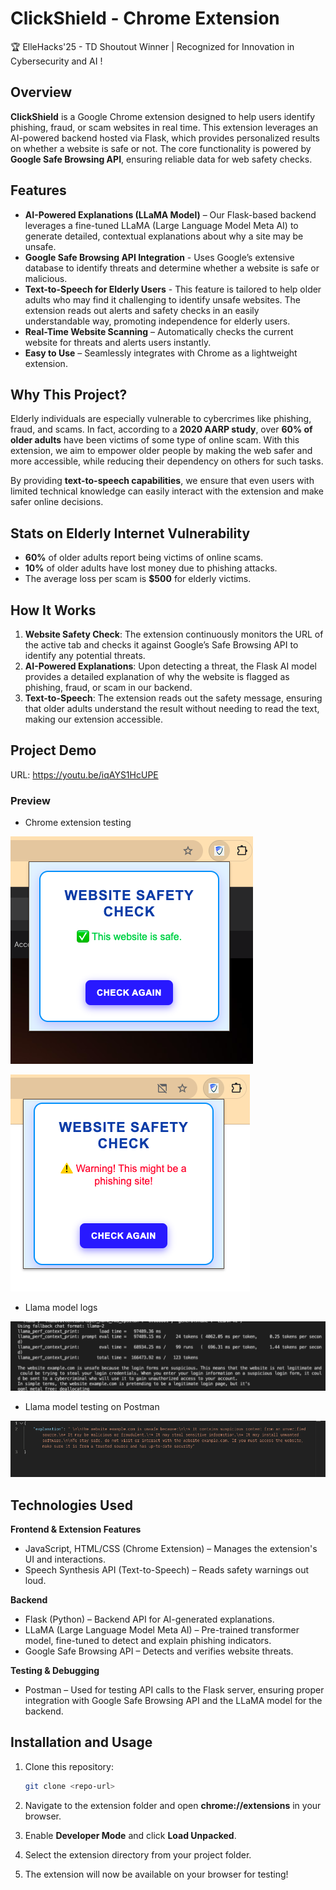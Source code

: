 
# ClickShield - Chrome Extension

🏆 ElleHacks'25 - TD Shoutout Winner | Recognized for Innovation in Cybersecurity and AI !

## Overview

**ClickShield** is a Google Chrome extension designed to help users identify phishing, fraud, or scam websites in real time. This extension leverages an AI-powered backend hosted via Flask, which provides personalized results on whether a website is safe or not. The core functionality is powered by **Google Safe Browsing API**, ensuring reliable data for web safety checks.

## Features

- **AI-Powered Explanations (LLaMA Model)** – Our Flask-based backend leverages a fine-tuned LLaMA (Large Language Model Meta AI) to generate detailed, contextual explanations about why a site may be unsafe.
- **Google Safe Browsing API Integration** - Uses Google’s extensive database to identify threats and determine whether a website is safe or malicious.
- **Text-to-Speech for Elderly Users** - This feature is tailored to help older adults who may find it challenging to identify unsafe websites. The extension reads out alerts and safety checks in an easily understandable way, promoting independence for elderly users.
- **Real-Time Website Scanning** – Automatically checks the current website for threats and alerts users instantly.
- **Easy to Use** – Seamlessly integrates with Chrome as a lightweight extension.

## Why This Project?

Elderly individuals are especially vulnerable to cybercrimes like phishing, fraud, and scams. In fact, according to a **2020 AARP study**, over **60% of older adults** have been victims of some type of online scam. With this extension, we aim to empower older people by making the web safer and more accessible, while reducing their dependency on others for such tasks.

By providing **text-to-speech capabilities**, we ensure that even users with limited technical knowledge can easily interact with the extension and make safer online decisions.

## Stats on Elderly Internet Vulnerability

- **60%** of older adults report being victims of online scams.
- **10%** of older adults have lost money due to phishing attacks.
- The average loss per scam is **$500** for elderly victims.


## How It Works

1. **Website Safety Check**: The extension continuously monitors the URL of the active tab and checks it against Google’s Safe Browsing API to identify any potential threats.
2. **AI-Powered Explanations**: Upon detecting a threat, the Flask AI model provides a detailed explanation of why the website is flagged as phishing, fraud, or scam in our backend.
3. **Text-to-Speech**: The extension reads out the safety message, ensuring that older adults understand the result without needing to read the text, making our extension accessible.

## Project Demo

URL: https://youtu.be/iqAYS1HcUPE

### Preview
- Chrome extension testing
  
![Alt Text](phishing-detector-extension/Safe_popup_test.png)


![Alt Text](phishing-detector-extension/Unsafe_popup_test.png)


- Llama model logs 

![Alt Text](llama_flaskServer/Llama_logs.png)

- Llama model testing on Postman

![Alt Text](llama_flaskServer/Llama_postman_testing.png)



## Technologies Used

**Frontend & Extension Features**

- JavaScript, HTML/CSS (Chrome Extension) – Manages the extension's UI and interactions.
- Speech Synthesis API (Text-to-Speech) – Reads safety warnings out loud.

**Backend**
  
- Flask (Python) – Backend API for AI-generated explanations.
- LLaMA (Large Language Model Meta AI) – Pre-trained transformer model, fine-tuned to detect and explain phishing indicators.
- Google Safe Browsing API – Detects and verifies website threats.
  
**Testing & Debugging**
  
- Postman – Used for testing API calls to the Flask server, ensuring proper integration with Google Safe Browsing API and the LLaMA model for the backend.
  
## Installation and Usage

1. Clone this repository:  
   ```bash
   git clone <repo-url>
   ```

2. Navigate to the extension folder and open **chrome://extensions** in your browser.

3. Enable **Developer Mode** and click **Load Unpacked**.

4. Select the extension directory from your project folder.

5. The extension will now be available on your browser for testing!


